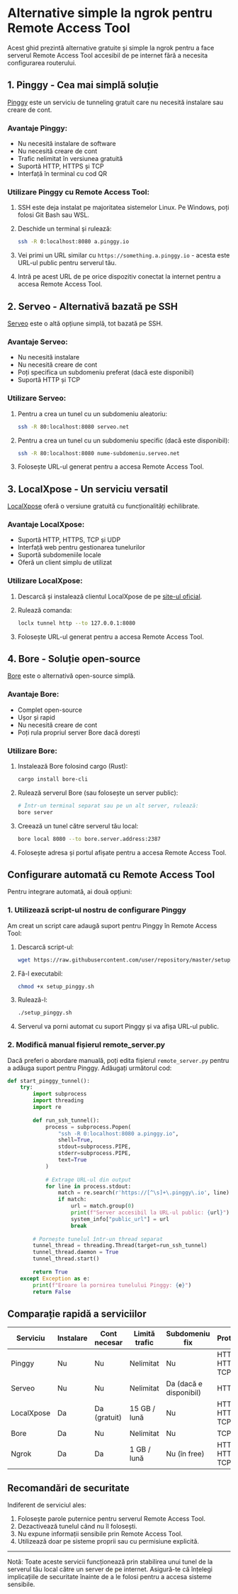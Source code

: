 # Alternative simple la ngrok pentru Remote Access Tool

Acest ghid prezintă alternative gratuite și simple la ngrok pentru a face serverul Remote Access Tool accesibil de pe internet fără a necesita configurarea routerului.

## 1. Pinggy - Cea mai simplă soluție

[Pinggy](https://pinggy.io) este un serviciu de tunneling gratuit care nu necesită instalare sau creare de cont.

### Avantaje Pinggy:
- Nu necesită instalare de software
- Nu necesită creare de cont
- Trafic nelimitat în versiunea gratuită
- Suportă HTTP, HTTPS și TCP
- Interfață în terminal cu cod QR

### Utilizare Pinggy cu Remote Access Tool:

1. SSH este deja instalat pe majoritatea sistemelor Linux. Pe Windows, poți folosi Git Bash sau WSL.

2. Deschide un terminal și rulează:
   ```bash
   ssh -R 0:localhost:8080 a.pinggy.io
   ```

3. Vei primi un URL similar cu `https://something.a.pinggy.io` - acesta este URL-ul public pentru serverul tău.

4. Intră pe acest URL de pe orice dispozitiv conectat la internet pentru a accesa Remote Access Tool.

## 2. Serveo - Alternativă bazată pe SSH

[Serveo](https://serveo.net) este o altă opțiune simplă, tot bazată pe SSH.

### Avantaje Serveo:
- Nu necesită instalare
- Nu necesită creare de cont
- Poți specifica un subdomeniu preferat (dacă este disponibil)
- Suportă HTTP și TCP

### Utilizare Serveo:

1. Pentru a crea un tunel cu un subdomeniu aleatoriu:
   ```bash
   ssh -R 80:localhost:8080 serveo.net
   ```

2. Pentru a crea un tunel cu un subdomeniu specific (dacă este disponibil):
   ```bash
   ssh -R 80:localhost:8080 nume-subdomeniu.serveo.net
   ```

3. Folosește URL-ul generat pentru a accesa Remote Access Tool.

## 3. LocalXpose - Un serviciu versatil

[LocalXpose](https://localxpose.io) oferă o versiune gratuită cu funcționalități echilibrate.

### Avantaje LocalXpose:
- Suportă HTTP, HTTPS, TCP și UDP
- Interfață web pentru gestionarea tunelurilor
- Suportă subdomeniile locale
- Oferă un client simplu de utilizat

### Utilizare LocalXpose:

1. Descarcă și instalează clientul LocalXpose de pe [site-ul oficial](https://localxpose.io/#download).

2. Rulează comanda:
   ```bash
   loclx tunnel http --to 127.0.0.1:8080
   ```

3. Folosește URL-ul generat pentru a accesa Remote Access Tool.

## 4. Bore - Soluție open-source

[Bore](https://github.com/ekzhang/bore) este o alternativă open-source simplă.

### Avantaje Bore:
- Complet open-source
- Ușor și rapid
- Nu necesită creare de cont
- Poți rula propriul server Bore dacă dorești

### Utilizare Bore:

1. Instalează Bore folosind cargo (Rust):
   ```bash
   cargo install bore-cli
   ```

2. Rulează serverul Bore (sau folosește un server public):
   ```bash
   # Într-un terminal separat sau pe un alt server, rulează:
   bore server
   ```

3. Creează un tunel către serverul tău local:
   ```bash
   bore local 8080 --to bore.server.address:2387
   ```

4. Folosește adresa și portul afișate pentru a accesa Remote Access Tool.

## Configurare automată cu Remote Access Tool

Pentru integrare automată, ai două opțiuni:

### 1. Utilizează script-ul nostru de configurare Pinggy

Am creat un script care adaugă suport pentru Pinggy în Remote Access Tool:

1. Descarcă script-ul:
   ```bash
   wget https://raw.githubusercontent.com/user/repository/master/setup_pinggy.sh
   ```

2. Fă-l executabil:
   ```bash
   chmod +x setup_pinggy.sh
   ```

3. Rulează-l:
   ```bash
   ./setup_pinggy.sh
   ```

4. Serverul va porni automat cu suport Pinggy și va afișa URL-ul public.

### 2. Modifică manual fișierul remote_server.py

Dacă preferi o abordare manuală, poți edita fișierul `remote_server.py` pentru a adăuga suport pentru Pinggy. Adăugați următorul cod:

```python
def start_pinggy_tunnel():
    try:
        import subprocess
        import threading
        import re
        
        def run_ssh_tunnel():
            process = subprocess.Popen(
                "ssh -R 0:localhost:8080 a.pinggy.io",
                shell=True,
                stdout=subprocess.PIPE,
                stderr=subprocess.PIPE,
                text=True
            )
            
            # Extrage URL-ul din output
            for line in process.stdout:
                match = re.search(r'https://[^\s]+\.pinggy\.io', line)
                if match:
                    url = match.group(0)
                    print(f"Server accesibil la URL-ul public: {url}")
                    system_info["public_url"] = url
                    break
        
        # Pornește tunelul într-un thread separat
        tunnel_thread = threading.Thread(target=run_ssh_tunnel)
        tunnel_thread.daemon = True
        tunnel_thread.start()
        
        return True
    except Exception as e:
        print(f"Eroare la pornirea tunelului Pinggy: {e}")
        return False
```

## Comparație rapidă a serviciilor

| Serviciu     | Instalare | Cont necesar | Limită trafic | Subdomeniu fix | Protocoale           |
|--------------|-----------|--------------|---------------|----------------|----------------------|
| Pinggy       | Nu        | Nu           | Nelimitat     | Nu             | HTTP, HTTPS, TCP     |
| Serveo       | Nu        | Nu           | Nelimitat     | Da (dacă e disponibil) | HTTP, TCP    |
| LocalXpose   | Da        | Da (gratuit) | 15 GB / lună  | Nu             | HTTP, HTTPS, TCP, UDP|
| Bore         | Da        | Nu           | Nelimitat     | Nu             | TCP                  |
| Ngrok        | Da        | Da           | 1 GB / lună   | Nu (în free)   | HTTP, HTTPS, TCP     |

## Recomandări de securitate

Indiferent de serviciul ales:

1. Folosește parole puternice pentru serverul Remote Access Tool.
2. Dezactivează tunelul când nu îl folosești.
3. Nu expune informații sensibile prin Remote Access Tool.
4. Utilizează doar pe sisteme proprii sau cu permisiune explicită.

---

Notă: Toate aceste servicii funcționează prin stabilirea unui tunel de la serverul tău local către un server de pe internet. Asigură-te că înțelegi implicațiile de securitate înainte de a le folosi pentru a accesa sisteme sensibile. 